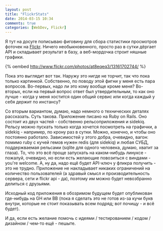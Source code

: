 ```yaml
---
layout: post
title: "FlickrStats"
date: 2014-03-15 10:34
comments: true
categories: [WebDev, Flickr]
---
```


Я тут на досуге пописываю фиговину для сбора статистики просмотров фоточек на [Flickr](http://flickr.com). Ничего необыкновенного, просто раз в сутки дёргает API  и складывает результат в базу, а веб-мордочка строит няшные графики.

{% oembed http://www.flickr.com/photos/at8eqeq3/13161702744/ %}

Пока это выглядит вот так. Наружу это нигде не торчит, так что пока только картинкой. Собственно, по поводу этой фигни у меня есть пара вопросов. Во-первых, надо ли это кому вообще кроме меня? Во-вторых, если на первый вопрос ответ был утвердительным, то как оно лучше - когда у меня хостится один общий сервис или когда каждый у себя держит по инстансу?

Со вторым вариантом, думаю, надо немного о технических деталях рассказать. Суть такова. Приложение писано на Ruby on Rails. Оно состоит из двух частей - собственно рельсоприложения и sidekiq. Рельсу можно пускать только когда хочется посмотреть на графички, а sidekiq - например, по крону раз в сутки. Можно, конечно, и чтобы оно постоянно работало. Зависимостей у этого добра, очевидно, вагон: помимо ruby с кучей гемов нужен redis (для sidekiq) и любая СУБД, поддержваемая рельсами (sqlite для одного человека, думаю, хватит за глаза). То, что это всё проще запускать на каком-нибудь линуксе - пожалуй, очевидно, но если есть желающие повозиться с виндами - you're welcome. А, ну да, надо ещё будет API-ключ у фликра получить - это не трудно. Приложение не накладывает никаких ограничений на количество пользователей (а здравый смысл и производительность сервера, сети и flickr api - да), поэтому им можно будет невозбранно делиться с друзьями.

Исходный код приложения в обозримом будущем будет опубликован где-нибудь на GH или BB (пока я сделать это не готов из-за кучи букв внутри, которые не стоит показывать всем подряд; вот почищу - и всё будет).

И да, если есть желание помочь с идеями / тестированием / кодом / дизайном / чем-то ещё - пешыте.
